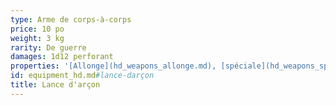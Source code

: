```yaml
---
type: Arme de corps-à-corps
price: 10 po
weight: 3 kg
rarity: De guerre
damages: 1d12 perforant
properties: '[Allonge](hd_weapons_allonge.md), [spéciale](hd_weapons_speciale.md)'
id: equipment_hd.md#lance-darçon
title: Lance d'arçon
---
```


